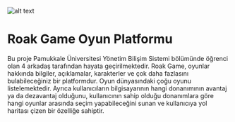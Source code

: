 ![alt text](https://roakgame.com/twitter.jpg)

# Roak Game Oyun Platformu

Bu proje Pamukkale Üniversitesi Yönetim Bilişim Sistemi bölümünde öğrenci olan 4 arkadaş tarafından hayata geçirilmektedir. Roak Game, oyunlar hakkında bilgiler, açıklamalar, karakterler ve çok daha fazlasını bulabileceğiniz bir platformdur. Oyun dünyasındaki çoğu oyunu listelemektedir. Ayrıca kullanıcıların bilgisayarının hangi donanımının avantaj ya da dezavantaj olduğunu, kullanıcının sahip olduğu donanımlara göre hangi oyunlar arasında seçim yapabileceğini sunan ve kullanıcıya yol haritası çizen bir özelliğe sahiptir.
